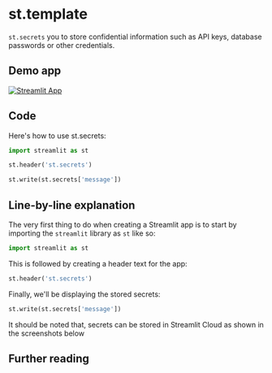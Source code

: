 # st.template

`st.secrets` you to store confidential information such as API keys, database passwords or other credentials.

## Demo app

[![Streamlit App](https://static.streamlit.io/badges/streamlit_badge_black_white.svg)](https://share.streamlit.io/dataprofessor/st.secrets/)

## Code
Here's how to use st.secrets:
```python
import streamlit as st

st.header('st.secrets')

st.write(st.secrets['message'])
```

## Line-by-line explanation
The very first thing to do when creating a Streamlit app is to start by importing the `streamlit` library as `st` like so:
```python
import streamlit as st
```

This is followed by creating a header text for the app:
```python
st.header('st.secrets')
```

Finally, we'll be displaying the stored secrets:
```python
st.write(st.secrets['message'])
```

It should be noted that, secrets can be stored in Streamlit Cloud as shown in the screenshots below

## Further reading

